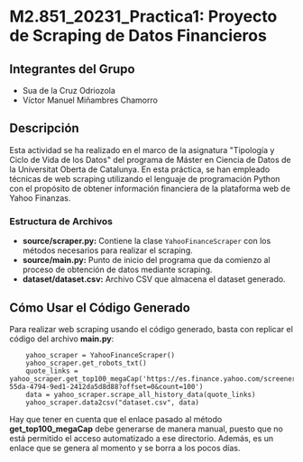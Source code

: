 # M2.851_20231_Practica1: Proyecto de Scraping de Datos Financieros

## Integrantes del Grupo
- Sua de la Cruz Odriozola
- Víctor Manuel Miñambres Chamorro

## Descripción

Esta actividad se ha realizado en el marco de la asignatura "Tipología y Ciclo de Vida de los Datos" del programa de Máster en Ciencia de Datos de la Universitat Oberta de Catalunya. En esta práctica, se han empleado técnicas de web scraping utilizando el lenguaje de programación Python con el propósito de obtener información financiera de la plataforma web de Yahoo Finanzas.

### Estructura de Archivos

- **source/scraper.py:** Contiene la clase `YahooFinanceScraper` con los métodos necesarios para realizar el scraping.
- **source/main.py:** Punto de inicio del programa que da comienzo al proceso de obtención de datos mediante scraping.
- **dataset/dataset.csv:** Archivo CSV que almacena el dataset generado.

## Cómo Usar el Código Generado

Para realizar web scraping usando el código generado, basta con replicar el código del archivo __main.py__:
```
    yahoo_scraper = YahooFinanceScraper()
    yahoo_scraper.get_robots_txt()
    quote_links = yahoo_scraper.get_top100_megaCap('https://es.finance.yahoo.com/screener/unsaved/5be828dc-55da-4794-9ed1-2412da5d8d88?offset=0&count=100')
    data = yahoo_scraper.scrape_all_history_data(quote_links)
    yahoo_scraper.data2csv("dataset.csv", data)
```

Hay que tener en cuenta que el enlace pasado al método __get_top100_megaCap__ debe generarse de manera manual, puesto que no está permitido el acceso automatizado a ese directorio. Además, es un enlace que se genera al momento y se borra a los pocos días.